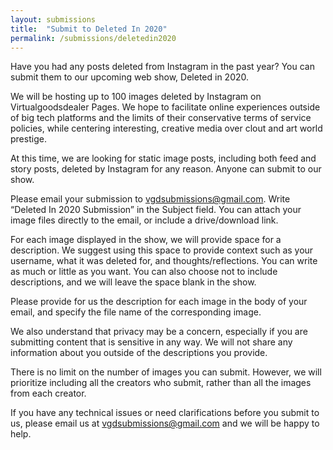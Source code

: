 ```yaml
---
layout: submissions
title:  "Submit to Deleted In 2020"
permalink: /submissions/deletedin2020
---
```


Have you had any posts deleted from Instagram in the past year? You can submit them to our upcoming web show, Deleted in 2020. 

We will be hosting up to 100 images deleted by Instagram on Virtualgoodsdealer Pages.
We hope to facilitate online experiences outside of big tech platforms and the limits of their conservative terms of service policies, while centering interesting, creative media over clout and art world prestige.

At this time, we are looking for static image posts, including both feed and story posts, deleted by Instagram for any reason. Anyone can submit to our show.

Please email your submission to [vgdsubmissions@gmail.com](mailto:vgdsubmissions@gmail.com?subject=Deleted%20In%202020%20Submission). Write “Deleted In 2020 Submission” in the Subject field. You can attach your image files directly to the email, or include a drive/download link.

For each image displayed in the show, we will provide space for a description. We suggest using this space to provide context such as your username, what it was deleted for, and thoughts/reflections. You can write as much or little as you want. You can also choose not to include descriptions, and we will leave the space blank in the show.

Please provide for us the description for each image in the body of your email, and specify the file name of the corresponding image.

We also understand that privacy may be a concern, especially if you are submitting content that is sensitive in any way. We will not share any information about you outside of the descriptions you provide.

There is no limit on the number of images you can submit. However, we will prioritize including all the creators who submit, rather than all the images from each creator.

If you have any technical issues or need clarifications before you submit to us, please email us at vgdsubmissions@gmail.com and we will be happy to help.